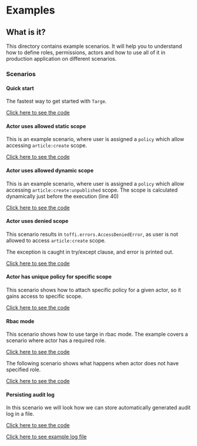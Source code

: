 # Examples

## What is it?
This directory contains example scenarios. It will help you to understand how to define roles, permissions, actors
and how to use all of it in production application on different scenarios.

### Scenarios

#### Quick start

The fastest way to get started with `Targe`.

[Click here to see the code](quick_start.py)

#### Actor uses allowed static scope 

This is an example scenario, where user is assigned a `policy` which allow
accessing `article:create` scope.

[Click here to see the code](scenario_static_scope_example.py)

#### Actor uses allowed dynamic scope

This is an example scenario, where user is assigned a `policy` which allow
accessing `article:create:unpublished` scope. The scope is calculated dynamically
just before the execution (line 40)

[Click here to see the code](scenario_dynamic_scope_example.py)


#### Actor uses denied scope

This scenario results in `toffi.errors.AccessDeniedError`, as user is not allowed 
to access `article:create` scope.

The exception is caught in try/except clause, and error is printed out.

[Click here to see the code](scenario_denied_scope_example.py)

#### Actor has unique policy for specific scope

This scenario shows how to attach specific policy for a given actor,
so it gains access to specific scope.

[Click here to see the code](scenario_custom_policy_for_resource_owner.py)

#### Rbac mode

This scenario shows how to use targe in rbac mode. The example covers a scenario where actor
has a required role.

[Click here to see the code](scenario_rbac_mode_actor_has_role.py)

The following scenario shows what happens when actor does not have specified role.

[Click here to see the code](scenario_rbac_mode_actor_is_missing_role.py)

#### Persisting audit log

In this scenario we will look how we can store automatically generated audit log in
a file.

[Click here to see the code](persisting_audit_log.py)

[Click here to see example log file](log.txt)
